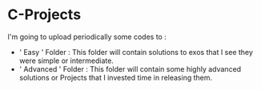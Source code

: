 # C-Projects
I'm going to upload periodically some codes to :

+ ' Easy ' Folder     : This folder will contain solutions to exos that I see they were simple or intermediate.
+ ' Advanced ' Folder : This folder will contain some highly advanced solutions or Projects that I invested time in releasing them.
